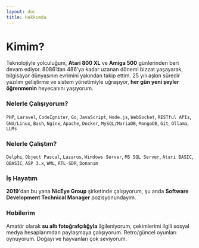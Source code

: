 ```yaml
---
layout: doc
title: Hakkımda
---
```


# Kimim?

Teknolojiyle yolculuğum, **Atari 800 XL** ve **Amiga 500** günlerinden beri devam ediyor. 8086’dan 486’ya kadar uzanan dönemi bizzat yaşayarak, bilgisayar dünyasının evrimini yakından takip ettim. 25 yılı aşkın süredir yazılım geliştirme ve sistem yönetimiyle uğraşıyor, **her gün yeni şeyler öğrenmenin** heyecanını yaşıyorum.

### Nelerle Çalışıyorum?  
``PHP``, ``Laravel``, ``CodeIgniter``, ``Go``, ``JavaScript``, ``Node.js``, ``WebSocket``, ``RESTful APIs``, ``GNU/Linux``, ``Bash``, ``Nginx``, ``Apache``, ``Docker``, ``MySQL/MariaDB``, ``MongoDB``, ``Git``, ``Ollama``, ``LLMs``

### Nelerle Çalıştım?

``Delphi``, ``Object Pascal``, ``Lazarus``, ``Windows Server``, ``MS SQL Server``, ``Atari BASIC``, ``QBASIC``, ``ASP 3.x``, ``WML``, ``RTL-SDR``, ``Donanım``

### İş Hayatım
**2019**'dan bu yana **NicEye Group** şirketinde çalışıyorum, şu anda **Software Development Technical Manager** pozisyonundayım.

### Hobilerim
Amatör olarak **su altı fotoğrafçılığyla** ilgileniyorum, çekimlerimi ilgili sosyal medya hesaplarımdan paylaşmaya çalışıyorum. Retro/güncel oyunları oynuyorum. Doğayı ve hayvanları çok seviyorum.